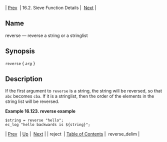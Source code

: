 | [Prev](sieve.ref.reject)  | 16.2. Sieve Function Details |  [Next](sieve.ref.reverse_delim) |

<a name="sieve.ref.reverse"></a>
## Name

reverse — reverse a string or a stringlist

## Synopsis

`reverse` { *`arg`* }

<a name="idp31164048"></a>
## Description

If the first argument to `reverse` is a string, the string will be reversed, so that `abc` becomes `cba`. If it is a stringlist, then the order of the elements in the string list will be reversed.

<a name="example.reverse"></a>

**Example 16.123. reverse example**

```
$string = reverse "hello";
ec_log "hello backwards is ${string}";
```

| [Prev](sieve.ref.reject)  | [Up](sieve.ref.files) |  [Next](sieve.ref.reverse_delim) |
| reject  | [Table of Contents](index) |  reverse_delim |
